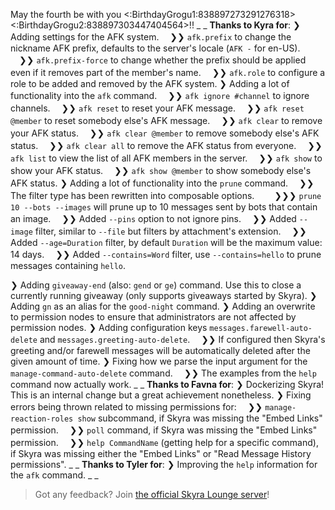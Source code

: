 May the fourth be with you <:BirthdayGrogu1:838897273291276318><:BirthdayGrogu2:838897303447404564>!!
_ _
**Thanks to Kyra for**:
❯ Adding settings for the AFK system.
　❯❯ `afk.prefix` to change the nickname AFK prefix, defaults to the server's locale (`AFK -` for en-US).
　❯❯ `afk.prefix-force` to change whether the prefix should be applied even if it removes part of the member's name.
　❯❯ `afk.role` to configure a role to be added and removed by the AFK system.
❯ Adding a lot of functionality into the `afk` command.
　❯❯ `afk ignore #channel` to ignore channels.
　❯❯ `afk reset` to reset your AFK message.
　❯❯ `afk reset @member` to reset somebody else's AFK message.
　❯❯ `afk clear` to remove your AFK status.
　❯❯ `afk clear @member` to remove somebody else's AFK status.
　❯❯ `afk clear all` to remove the AFK status from everyone.
　❯❯ `afk list` to view the list of all AFK members in the server.
　❯❯ `afk show` to show your AFK status.
　❯❯ `afk show @member` to show somebody else's AFK status.
❯ Adding a lot of functionality into the `prune` command.
　❯❯ The filter type has been rewritten into composable options.
　　❯❯❯ `prune 10 --bots --images` will prune up to 10 messages sent by bots that contain an image.
　❯❯ Added `--pins` option to not ignore pins.
　❯❯ Added `--image` filter, similar to `--file` but filters by attachment's extension.
　❯❯ Added `--age=Duration` filter, by default `Duration` will be the maximum value: 14 days.
　❯❯ Added `--contains=Word` filter, use `--contains=hello` to prune messages containing `hello`.


❯ Adding `giveaway-end` (also: `gend` or `ge`) command. Use this to close a currently running giveaway (only supports giveaways started by Skyra).
❯ Adding `gn` as an alias for the `good-night` command.
❯ Adding an overwrite to permission nodes to ensure that administrators are not affected by permission nodes.
❯ Adding configuration keys `messages.farewell-auto-delete` and `messages.greeting-auto-delete`.
　❯❯ If configured then Skyra's greeting and/or farewell messages will be automatically deleted after the given amount of time.
❯ Fixing how we parse the input argument for the `manage-command-auto-delete` command.
　❯❯ The examples from the `help` command now actually work.
_ _
**Thanks to Favna for**:
❯ Dockerizing Skyra! This is an internal change but a great achievement nonetheless.
❯ Fixing errors being thrown related to missing permissions for:
　❯❯ `manage-reaction-roles show` subcommand, if Skyra was missing the "Embed Links" permission.
　❯❯ `poll` command, if Skyra was missing the "Embed Links" permission.
　❯❯ `help CommandName` (getting help for a specific command), if Skyra was missing either the "Embed Links" or "Read Message History permissions".
_ _
**Thanks to Tyler for**:
❯ Improving the `help` information for the `afk` command.
_ _
> Got any feedback? Join [the official Skyra Lounge server](https://join.skyra.pw)!
